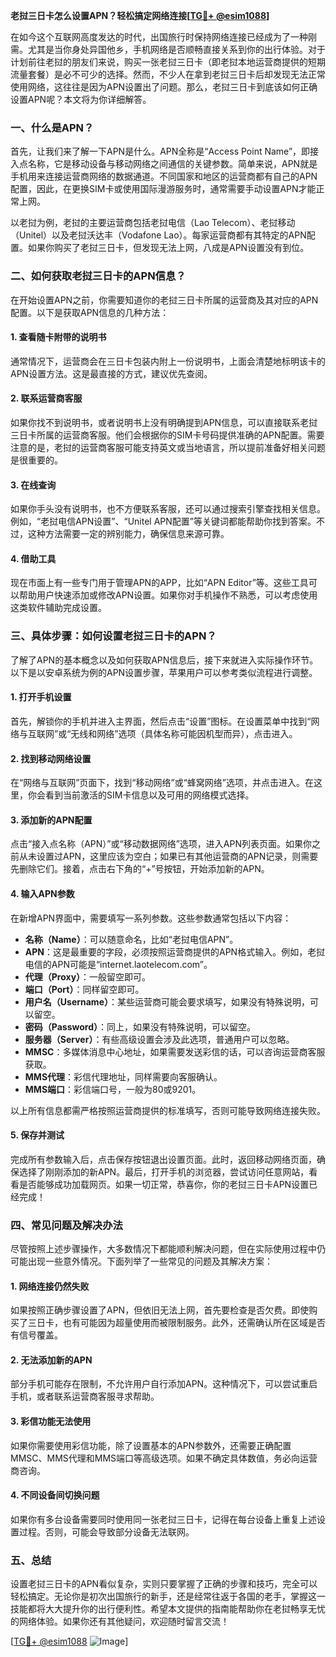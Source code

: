 **老挝三日卡怎么设置APN？轻松搞定网络连接[[TG💪+ @esim1088](https://t.me/s/esim1088)]**

在如今这个互联网高度发达的时代，出国旅行时保持网络连接已经成为了一种刚需。尤其是当你身处异国他乡，手机网络是否顺畅直接关系到你的出行体验。对于计划前往老挝的朋友们来说，购买一张老挝三日卡（即老挝本地运营商提供的短期流量套餐）是必不可少的选择。然而，不少人在拿到老挝三日卡后却发现无法正常使用网络，这往往是因为APN设置出了问题。那么，老挝三日卡到底该如何正确设置APN呢？本文将为你详细解答。

### 一、什么是APN？

首先，让我们来了解一下APN是什么。APN全称是“Access Point Name”，即接入点名称，它是移动设备与移动网络之间通信的关键参数。简单来说，APN就是手机用来连接运营商网络的数据通道。不同国家和地区的运营商都有自己的APN配置，因此，在更换SIM卡或使用国际漫游服务时，通常需要手动设置APN才能正常上网。

以老挝为例，老挝的主要运营商包括老挝电信（Lao Telecom）、老挝移动（Unitel）以及老挝沃达丰（Vodafone Lao）。每家运营商都有其特定的APN配置。如果你购买了老挝三日卡，但发现无法上网，八成是APN设置没有到位。

### 二、如何获取老挝三日卡的APN信息？

在开始设置APN之前，你需要知道你的老挝三日卡所属的运营商及其对应的APN配置。以下是获取APN信息的几种方法：

#### 1. 查看随卡附带的说明书

通常情况下，运营商会在三日卡包装内附上一份说明书，上面会清楚地标明该卡的APN设置方法。这是最直接的方式，建议优先查阅。

#### 2. 联系运营商客服

如果你找不到说明书，或者说明书上没有明确提到APN信息，可以直接联系老挝三日卡所属的运营商客服。他们会根据你的SIM卡号码提供准确的APN配置。需要注意的是，老挝的运营商客服可能支持英文或当地语言，所以提前准备好相关问题是很重要的。

#### 3. 在线查询

如果你手头没有说明书，也不方便联系客服，还可以通过搜索引擎查找相关信息。例如，“老挝电信APN设置”、“Unitel APN配置”等关键词都能帮助你找到答案。不过，这种方法需要一定的辨别能力，确保信息来源可靠。

#### 4. 借助工具

现在市面上有一些专门用于管理APN的APP，比如“APN Editor”等。这些工具可以帮助用户快速添加或修改APN设置。如果你对手机操作不熟悉，可以考虑使用这类软件辅助完成设置。

### 三、具体步骤：如何设置老挝三日卡的APN？

了解了APN的基本概念以及如何获取APN信息后，接下来就进入实际操作环节。以下是以安卓系统为例的APN设置步骤，苹果用户可以参考类似流程进行调整。

#### 1. 打开手机设置

首先，解锁你的手机并进入主界面，然后点击“设置”图标。在设置菜单中找到“网络与互联网”或“无线和网络”选项（具体名称可能因机型而异），点击进入。

#### 2. 找到移动网络设置

在“网络与互联网”页面下，找到“移动网络”或“蜂窝网络”选项，并点击进入。在这里，你会看到当前激活的SIM卡信息以及可用的网络模式选择。

#### 3. 添加新的APN配置

点击“接入点名称（APN）”或“移动数据网络”选项，进入APN列表页面。如果你之前从未设置过APN，这里应该为空白；如果已有其他运营商的APN记录，则需要先删除它们。接着，点击右下角的“+”号按钮，开始添加新的APN。

#### 4. 输入APN参数

在新增APN界面中，需要填写一系列参数。这些参数通常包括以下内容：

- **名称（Name）**：可以随意命名，比如“老挝电信APN”。
- **APN**：这是最重要的字段，必须按照运营商提供的APN格式输入。例如，老挝电信的APN可能是“internet.laotelecom.com”。
- **代理（Proxy）**：一般留空即可。
- **端口（Port）**：同样留空即可。
- **用户名（Username）**：某些运营商可能会要求填写，如果没有特殊说明，可以留空。
- **密码（Password）**：同上，如果没有特殊说明，可以留空。
- **服务器（Server）**：有些高级设置会涉及此选项，普通用户可以忽略。
- **MMSC**：多媒体消息中心地址，如果需要发送彩信的话，可以咨询运营商客服获取。
- **MMS代理**：彩信代理地址，同样需要向客服确认。
- **MMS端口**：彩信端口号，一般为80或9201。

以上所有信息都需严格按照运营商提供的标准填写，否则可能导致网络连接失败。

#### 5. 保存并测试

完成所有参数输入后，点击保存按钮退出设置页面。此时，返回移动网络页面，确保选择了刚刚添加的新APN。最后，打开手机的浏览器，尝试访问任意网站，看看是否能够成功加载网页。如果一切正常，恭喜你，你的老挝三日卡APN设置已经完成！

### 四、常见问题及解决办法

尽管按照上述步骤操作，大多数情况下都能顺利解决问题，但在实际使用过程中仍可能出现一些意外情况。下面列举了一些常见的问题及其解决方案：

#### 1. 网络连接仍然失败

如果按照正确步骤设置了APN，但依旧无法上网，首先要检查是否欠费。即使购买了三日卡，也有可能因为超量使用而被限制服务。此外，还需确认所在区域是否有信号覆盖。

#### 2. 无法添加新的APN

部分手机可能存在限制，不允许用户自行添加APN。这种情况下，可以尝试重启手机，或者联系运营商客服寻求帮助。

#### 3. 彩信功能无法使用

如果你需要使用彩信功能，除了设置基本的APN参数外，还需要正确配置MMSC、MMS代理和MMS端口等高级选项。如果不确定具体数值，务必向运营商咨询。

#### 4. 不同设备间切换问题

如果你有多台设备需要同时使用同一张老挝三日卡，记得在每台设备上重复上述设置过程。否则，可能会导致部分设备无法联网。

### 五、总结

设置老挝三日卡的APN看似复杂，实则只要掌握了正确的步骤和技巧，完全可以轻松搞定。无论你是初次出国旅行的新手，还是经常往返于各国的老手，掌握这一技能都将大大提升你的出行便利性。希望本文提供的指南能帮助你在老挝畅享无忧的网络体验。如果你还有其他疑问，欢迎随时留言交流！

[[TG💪+ @esim1088](https://t.me/s/esim1088) ![Image](https://i.postimg.cc/4NQfJmqS/Snipaste-2025-05-13-00-14-12.png)]